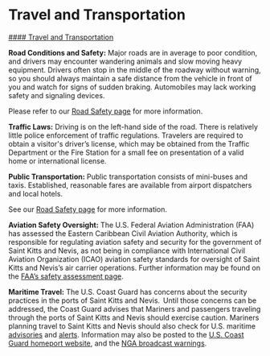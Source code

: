 # Travel and Transportation

[#### Travel and Transportation](javascript:void(0); "Travel and Transportation")

**Road Conditions and Safety:** Major roads are in average to poor condition, and drivers may encounter wandering animals and slow moving heavy equipment. Drivers often stop in the middle of the roadway without warning, so you should always maintain a safe distance from the vehicle in front of you and watch for signs of sudden braking. Automobiles may lack working safety and signaling devices.

Please refer to our [Road Safety page](https://travel.state.gov/content/travel/en/international-travel/before-you-go/driving-and-road-safety.html) for more information.

**Traffic Laws:** Driving is on the left-hand side of the road. There is relatively little police enforcement of traffic regulations. Travelers are required to obtain a visitor's driver’s license, which may be obtained from the Traffic Department or the Fire Station for a small fee on presentation of a valid home or international license.

**Public Transportation:** Public transportation consists of mini-buses and taxis. Established, reasonable fares are available from airport dispatchers and local hotels.

See our [Road Safety page](https://travel.state.gov/content/travel/en/international-travel/before-you-go/driving-and-road-safety.html) for more information.

**Aviation Safety Oversight:** The U.S. Federal Aviation Administration (FAA) has assessed the Eastern Caribbean Civil Aviation Authority, which is responsible for regulating aviation safety and security for the government of Saint Kitts and Nevis, as not being in compliance with International Civil Aviation Organization (ICAO) aviation safety standards for oversight of Saint Kitts and Nevis’s air carrier operations. Further information may be found on the [FAA’s safety assessment page](https://www.faa.gov/about/initiatives/iasa).

**Maritime Travel:** The U.S. Coast Guard has concerns about the security practices in the ports of Saint Kitts and Nevis.  Until those concerns can be addressed, the Coast Guard advises that Mariners and passengers traveling through the ports of Saint Kitts and Nevis should exercise caution. Mariners planning travel to Saint Kitts and Nevis should also check for U.S. maritime [advisories](https://gcc02.safelinks.protection.outlook.com/?url=https%3A%2F%2Fwww.maritime.dot.gov%2Fmsci-advisories&data=05%7C02%7COCSContentManager%40state.gov%7C1e56c9bdae304311c6ee08dcd2762f87%7C66cf50745afe48d1a691a12b2121f44b%7C0%7C0%7C638616652251499337%7CUnknown%7CTWFpbGZsb3d8eyJWIjoiMC4wLjAwMDAiLCJQIjoiV2luMzIiLCJBTiI6Ik1haWwiLCJXVCI6Mn0%3D%7C0%7C%7C%7C&sdata=TVKlu%2FJ8rW7ddAXXwaf9LBnM7vqDT73uSorHSd8cP6c%3D&reserved=0 "https://www.maritime.dot.gov/msci-advisories") and [alerts](https://gcc02.safelinks.protection.outlook.com/?url=https%3A%2F%2Fwww.maritime.dot.gov%2Fmsci-alerts&data=05%7C02%7COCSContentManager%40state.gov%7C1e56c9bdae304311c6ee08dcd2762f87%7C66cf50745afe48d1a691a12b2121f44b%7C0%7C0%7C638616652251505206%7CUnknown%7CTWFpbGZsb3d8eyJWIjoiMC4wLjAwMDAiLCJQIjoiV2luMzIiLCJBTiI6Ik1haWwiLCJXVCI6Mn0%3D%7C0%7C%7C%7C&sdata=vtHoV9J22Y6vs3ygh22En1uoWSZnkMQF0bqbcjd7He4%3D&reserved=0 "https://www.maritime.dot.gov/msci-alerts"). Information may also be posted to the [U.S. Coast Guard homeport website](https://gcc02.safelinks.protection.outlook.com/?url=https%3A%2F%2Fhomeport.uscg.mil%2F&data=05%7C02%7COCSContentManager%40state.gov%7C1e56c9bdae304311c6ee08dcd2762f87%7C66cf50745afe48d1a691a12b2121f44b%7C0%7C0%7C638616652251510996%7CUnknown%7CTWFpbGZsb3d8eyJWIjoiMC4wLjAwMDAiLCJQIjoiV2luMzIiLCJBTiI6Ik1haWwiLCJXVCI6Mn0%3D%7C0%7C%7C%7C&sdata=ImlBQxFE5GgJk7B7E3T6osOfXcArBL9XwWlvTP1z2c4%3D&reserved=0 "https://homeport.uscg.mil/"), and the [NGA broadcast warnings](https://gcc02.safelinks.protection.outlook.com/?url=https%3A%2F%2Fmsi.nga.mil%2FNavWarnings&data=05%7C02%7COCSContentManager%40state.gov%7C1e56c9bdae304311c6ee08dcd2762f87%7C66cf50745afe48d1a691a12b2121f44b%7C0%7C0%7C638616652251516610%7CUnknown%7CTWFpbGZsb3d8eyJWIjoiMC4wLjAwMDAiLCJQIjoiV2luMzIiLCJBTiI6Ik1haWwiLCJXVCI6Mn0%3D%7C0%7C%7C%7C&sdata=Ap9tw33nIVXl42I1fCH2gyMzA8HuSIS9pes4tWWMlAg%3D&reserved=0 "https://msi.nga.mil/NavWarnings").